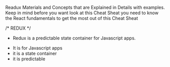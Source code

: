 Readux Materials and Concepts that are Explained in Details with examples.
Keep in mind before you want look at this Cheat Sheat you need to know the React fundamentals
to get the most out of this Cheat Sheat


/* REDUX */
* Redux is a predictable state container for Javascript apps.
- It is for Javascript apps
- it is a state container
- it is predictable